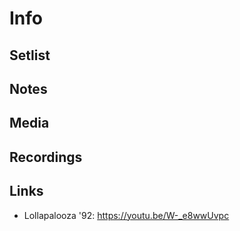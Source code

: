 # Info

## Setlist

## Notes

## Media

## Recordings

## Links

* Lollapalooza '92: https://youtu.be/W-_e8wwUvpc
